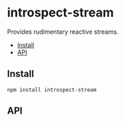 # introspect-stream

Provides rudimentary reactive streams.





















































































































































































































































































































































































































































<!-- toc -->

* [Install](#install)
* [API](#api)

<!-- toc stop -->



























































































































































































































## Install

    npm install introspect-stream

## API